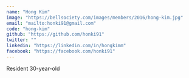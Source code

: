 ```yaml
---
name: "Hong Kim"
image: "https://bellsociety.com/images/members/2016/hong-kim.jpg"
email: "mailto:honki91@gmail.com"
code: "hong-kim"
github: "https://github.com/honki91"
twitter: ""
linkedin: "https://linkedin.com/in/hongkimm"
facebook: "https://facebook.com/honki91"
---
```

Resident 30-year-old